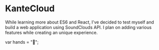 # KanteCloud
While learning more about ES6 and React, I've decided to test myself and build a web application using SoundClouds API.
I plan on adding various features while creating an unique experience.

var hands = "👏";